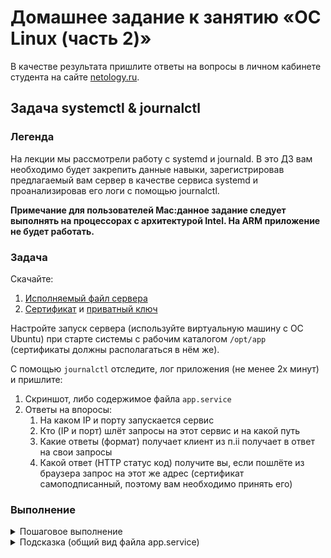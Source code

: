 # Домашнее задание к занятию «ОС Linux (часть 2)»

В качестве результата пришлите ответы на вопросы в личном кабинете студента на сайте [netology.ru](https://netology.ru).

## Задача systemctl & journalctl

### Легенда

На лекции мы рассмотрели работу с systemd и journald. В это ДЗ вам необходимо будет закрепить данные навыки, зарегистрировав предлагаемый вам сервер в качестве сервиса systemd и проанализировав его логи с помощью journalctl.

**Примечание для пользователей Mac:данное задание следует выполнять на процессорах с архитектурой Intel. На ARM приложение не будет работать.**

### Задача

Скачайте:
1. [Исполняемый файл сервера](assets/server.bin)
1. [Сертификат](assets/certificate.pem) и [приватный ключ](assets/key.pem)

Настройте запуск сервера (используйте виртуальную машину с ОС Ubuntu) при старте системы с рабочим каталогом `/opt/app` (сертификаты должны располагаться в нём же).

С помощью `journalctl` отследите, лог приложения (не менее 2х минут) и пришлите:
1. Скриншот, либо содержимое файла `app.service`
1. Ответы на впоросы:
    1. На каком IP и порту запускается сервис
    1. Кто (IP и порт) шлёт запросы на этот сервис и на какой путь
    1. Какие ответы (формат) получает клиент из п.ii получает в ответ на свои запросы
    1. Какой ответ (HTTP статус код) получите вы, если пошлёте из браузера запрос на этот же адрес (сертификат самоподписанный, поэтому вам необходимо принять его)

### Выполнение

<details>
<summary>Пошаговое выполнение</summary>

1. Исполняемый файл сервера поместите в каталог `/opt/app` (при необходимости создайте его командой `sudo mkdir -p /opt/app`)
1. Установите права на исполнение на файл сервера командой: `sudo chmod +x /opt/app/server.bin`
1. Разместите сертификаты в каталоге `/opt/app` (необходимо их скопировать в этот каталог)
1. Настройте сервис systemd под именем `app.service` (файл `/etc/systemd/system/app.service`) таким образом, чтобы:
    * сервис запускался при старте системы (после `network.target` и `auditd.service`)
    * сервис перезапускался при ошибке (`on-failure`)
    * рабочий каталог сервиса был равен `/opt/app`
1. Запустите сервис командой `sudo systemctl start app.service`
1. Удостоверьтесь, что сервис запустился командой `sudo systemctl status app.service`
1. Подождите несколько минут
1. Посмотрите журналы сервиса командой `sudo journalctl -u app.service`
1. Включите сервис в "автозагрузку" командой `sudo systemctl enable app.service`
1. Удостоверьтесь, что после перезагрузки ОС сервис автоматически запускается с помощью команды `sudo systemctl status app.service`
</details>

<details>
<summary>Подсказка (общий вид файла app.service)</summary>

```
[Unit]
Description=...
After=...

[Service]
ExecStart=...

[Install]
WantedBy=...
```
</details>
